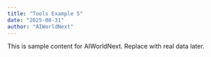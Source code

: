```yaml
---
title: "Tools Example 5"
date: "2025-08-31"
author: "AIWorldNext"
---
```

This is sample content for AIWorldNext. Replace with real data later.
